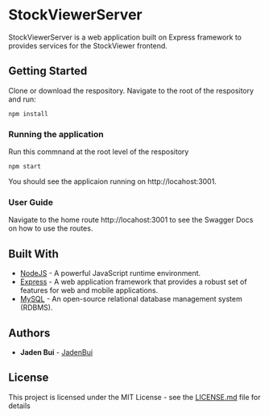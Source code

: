 # StockViewerServer

StockViewerServer is a web application built on Express framework to provides services for the StockViewer frontend.

## Getting Started

Clone or download the respository. Navigate to the root of the respository and run:
```
npm install
```

### Running the application

Run this commnand at the root level of the respository 
```
npm start
```
You should see the applicaion running on  http://locahost:3001. 

### User Guide

Navigate to the home route http://locahost:3001 to see the Swagger Docs on how to use the routes.

## Built With
* [NodeJS](https://nodejs.org/en/docs/) - A powerful JavaScript runtime environment.
* [Express](https://expressjs.com/) - A  web application framework that provides a robust set of features for web and mobile applications.
* [MySQL](https://www.mysql.com/) - An open-source relational database management system (RDBMS).


## Authors

* **Jaden Bui** - [JadenBui](https://github.com/JadenBui)

## License

This project is licensed under the MIT License - see the [LICENSE.md](LICENSE.md) file for details 

